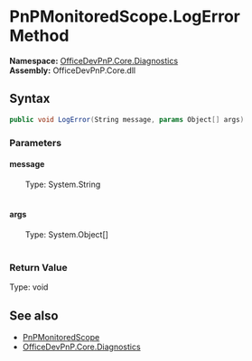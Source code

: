 # PnPMonitoredScope.LogError Method  
  

**Namespace:** [OfficeDevPnP.Core.Diagnostics](OfficeDevPnP.Core.Diagnostics.md)  
**Assembly:** OfficeDevPnP.Core.dll  
## Syntax
```C#
public void LogError(String message, params Object[] args)
```
### Parameters
#### message  
&emsp;&emsp;Type: System.String  
&emsp;&emsp;  

  

#### args  
&emsp;&emsp;Type: System.Object[]  
&emsp;&emsp;  

  

### Return Value
Type: void  

## See also
- [PnPMonitoredScope](OfficeDevPnP.Core.Diagnostics.PnPMonitoredScope.md) 
- [OfficeDevPnP.Core.Diagnostics](OfficeDevPnP.Core.Diagnostics.md) 
